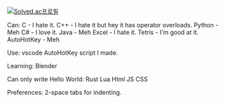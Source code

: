 [![Solved.ac프로필](http://mazassumnida.wtf/api/mini/generate_badge?boj=asdfer1234)](https://solved.ac/asdfer1234)

Can:
  C - I hate it.
  C++ - I hate it but hey it has operator overloads.
  Python - Meh
  C# - I love it.
  Java - Meh
  Excel - I hate it.
  Tetris - I'm good at it.
	AutoHotKey - Meh

Use:
	vscode
	AutoHotKey script I made.

Learning:
	Blender

Can only write Hello World:
  Rust
	Lua
	Html JS CSS

Preferences:
	2-space tabs for indenting.
